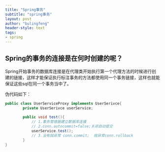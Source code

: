 ```yaml
---
title: "Spring事务"
subtitle: "spring事务"
layout: post
author: "bulingfeng"
header-style: text
tags:
- spring
---
```


## Spring的事务的连接是在何时创建的呢？

Spring开始事务的数据库连接是在代理类开始执行第一个代理方法的时候进行创建的链接，这样才能保证执行标注事务的方法都使用同一个事务链接，这样也就能保证这些sql在同一个事务当中了。

伪代码如下：

```java
public class UserServiceProxy implements UserSerivce{
		private UserSerivce userService;
		
		public void test(){
			// 1.事务管理器建立数据库连接
			// 2.conn.autocommit=false;关闭自动提交
			userService.test();
			// 3.没有抛异常 conn.commit;  抛异常conn.rollback
		}
}
```


